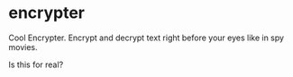 # encrypter
Cool Encrypter. Encrypt and decrypt text right before your eyes like in spy movies.

Is this for real?

